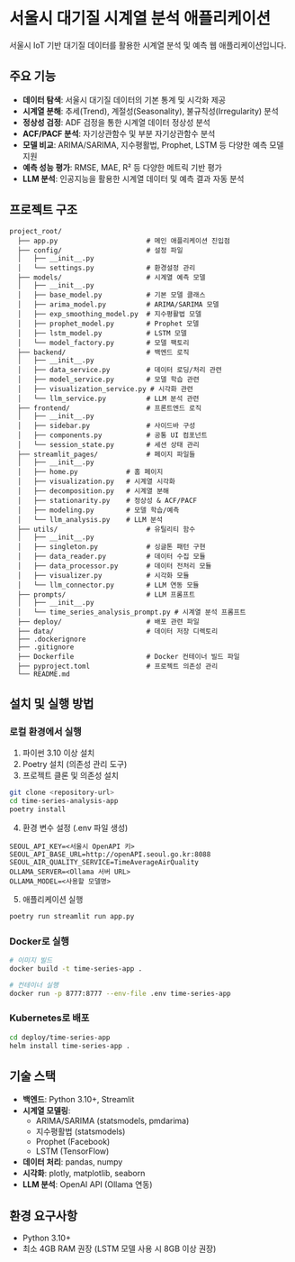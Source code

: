 # 서울시 대기질 시계열 분석 애플리케이션

서울시 IoT 기반 대기질 데이터를 활용한 시계열 분석 및 예측 웹 애플리케이션입니다.

## 주요 기능

- **데이터 탐색**: 서울시 대기질 데이터의 기본 통계 및 시각화 제공
- **시계열 분해**: 추세(Trend), 계절성(Seasonality), 불규칙성(Irregularity) 분석
- **정상성 검정**: ADF 검정을 통한 시계열 데이터 정상성 분석
- **ACF/PACF 분석**: 자기상관함수 및 부분 자기상관함수 분석
- **모델 비교**: ARIMA/SARIMA, 지수평활법, Prophet, LSTM 등 다양한 예측 모델 지원
- **예측 성능 평가**: RMSE, MAE, R² 등 다양한 메트릭 기반 평가
- **LLM 분석**: 인공지능을 활용한 시계열 데이터 및 예측 결과 자동 분석

## 프로젝트 구조

```
project_root/
  ├── app.py                      # 메인 애플리케이션 진입점
  ├── config/                     # 설정 파일
  │   ├── __init__.py
  │   └── settings.py             # 환경설정 관리
  ├── models/                     # 시계열 예측 모델
  │   ├── __init__.py
  │   ├── base_model.py           # 기본 모델 클래스
  │   ├── arima_model.py          # ARIMA/SARIMA 모델
  │   ├── exp_smoothing_model.py  # 지수평활법 모델
  │   ├── prophet_model.py        # Prophet 모델
  │   ├── lstm_model.py           # LSTM 모델
  │   └── model_factory.py        # 모델 팩토리
  ├── backend/                    # 백엔드 로직
  │   ├── __init__.py
  │   ├── data_service.py         # 데이터 로딩/처리 관련
  │   ├── model_service.py        # 모델 학습 관련
  │   ├── visualization_service.py # 시각화 관련
  │   └── llm_service.py          # LLM 분석 관련
  ├── frontend/                   # 프론트엔드 로직
  │   ├── __init__.py
  │   ├── sidebar.py              # 사이드바 구성
  │   ├── components.py           # 공통 UI 컴포넌트
  │   └── session_state.py        # 세션 상태 관리
  ├── streamlit_pages/            # 페이지 파일들
  │   ├── __init__.py
  │   ├── home.py            # 홈 페이지
  │   ├── visualization.py   # 시계열 시각화
  │   ├── decomposition.py   # 시계열 분해
  │   ├── stationarity.py    # 정상성 & ACF/PACF
  │   ├── modeling.py        # 모델 학습/예측
  │   └── llm_analysis.py    # LLM 분석
  ├── utils/                      # 유틸리티 함수
  │   ├── __init__.py
  │   ├── singleton.py            # 싱글톤 패턴 구현
  │   ├── data_reader.py          # 데이터 수집 모듈
  │   ├── data_processor.py       # 데이터 전처리 모듈
  │   ├── visualizer.py           # 시각화 모듈
  │   └── llm_connector.py        # LLM 연동 모듈
  ├── prompts/                    # LLM 프롬프트
  │   ├── __init__.py
  │   └── time_series_analysis_prompt.py # 시계열 분석 프롬프트
  ├── deploy/                     # 배포 관련 파일
  ├── data/                       # 데이터 저장 디렉토리
  ├── .dockerignore
  ├── .gitignore
  ├── Dockerfile                  # Docker 컨테이너 빌드 파일
  ├── pyproject.toml              # 프로젝트 의존성 관리
  └── README.md
```

## 설치 및 실행 방법

### 로컬 환경에서 실행

1. 파이썬 3.10 이상 설치
2. Poetry 설치 (의존성 관리 도구)
3. 프로젝트 클론 및 의존성 설치

```bash
git clone <repository-url>
cd time-series-analysis-app
poetry install
```

4. 환경 변수 설정 (.env 파일 생성)

```
SEOUL_API_KEY=<서울시 OpenAPI 키>
SEOUL_API_BASE_URL=http://openAPI.seoul.go.kr:8088
SEOUL_AIR_QUALITY_SERVICE=TimeAverageAirQuality
OLLAMA_SERVER=<Ollama 서버 URL>
OLLAMA_MODEL=<사용할 모델명>
```

5. 애플리케이션 실행

```bash
poetry run streamlit run app.py
```

### Docker로 실행

```bash
# 이미지 빌드
docker build -t time-series-app .

# 컨테이너 실행
docker run -p 8777:8777 --env-file .env time-series-app
```

### Kubernetes로 배포

```bash
cd deploy/time-series-app
helm install time-series-app .
```

## 기술 스택

- **백엔드**: Python 3.10+, Streamlit
- **시계열 모델링**: 
  - ARIMA/SARIMA (statsmodels, pmdarima)
  - 지수평활법 (statsmodels)
  - Prophet (Facebook)
  - LSTM (TensorFlow)
- **데이터 처리**: pandas, numpy
- **시각화**: plotly, matplotlib, seaborn
- **LLM 분석**: OpenAI API (Ollama 연동)

## 환경 요구사항

- Python 3.10+
- 최소 4GB RAM 권장 (LSTM 모델 사용 시 8GB 이상 권장)
